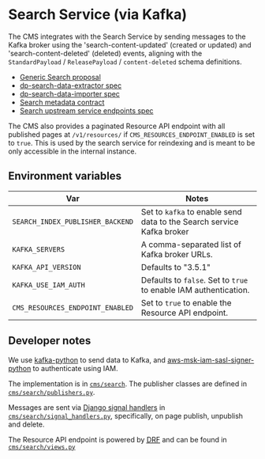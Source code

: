 # Search Service (via Kafka)

The CMS integrates with the Search Service by sending messages to the Kafka broker using the 'search-content-updated' (created or updated)
and 'search-content-deleted' (deleted) events, aligning with the `StandardPayload` / `ReleasePayload` / `content-deleted` schema definitions.

- [Generic Search proposal](https://officefornationalstatistics.atlassian.net/wiki/spaces/DIS/pages/60785600/Generic+Search+Proposal)
- [dp-search-data-extractor spec](https://github.com/ONSdigital/dp-search-data-extractor/blob/develop/specification.yml#L53)
- [dp-search-data-importer spec](https://github.com/ONSdigital/dp-search-data-importer/blob/30fb507e90f2cf1974ec0ca43bb0466307e2f112/specification.yml#L186)
- [Search metadata contract](https://github.com/ONSdigital/dis-search-upstream-stub/blob/main/docs/contract/resource_metadata.yml)
- [Search upstream service endpoints spec](https://github.com/ONSdigital/dis-search-upstream-stub/blob/main/specification.yml)

The CMS also provides a paginated Resource API endpoint with all published pages at `/v1/resources/` if `CMS_RESOURCES_ENDPOINT_ENABLED` is set to `true`.
This is used by the search service for reindexing and is meant to be only accessible in the internal instance.

## Environment variables

| Var                              | Notes                                                                 |
| -------------------------------- | --------------------------------------------------------------------- |
| `SEARCH_INDEX_PUBLISHER_BACKEND` | Set to `kafka` to enable send data to the Search service Kafka broker |
| `KAFKA_SERVERS`                  | A comma-separated list of Kafka broker URLs.                          |
| `KAFKA_API_VERSION`              | Defaults to "3.5.1"                                                   |
| `KAFKA_USE_IAM_AUTH`             | Defaults to `false`. Set to `true` to enable IAM authentication.      |
| `CMS_RESOURCES_ENDPOINT_ENABLED` | Set to `true` to enable the Resource API endpoint.                    |

## Developer notes

We use [kafka-python](https://pypi.org/project/kafka-python/) to send data to Kafka, and
[aws-msk-iam-sasl-signer-python](https://pypi.org/project/aws-msk-iam-sasl-signer-python/) to authenticate using IAM.

The implementation is in [`cms/search`](https://github.com/ONSdigital/dis-wagtail/tree/main/cms/search). The publisher
classes are defined in [`cms/search/publishers.py`](https://github.com/ONSdigital/dis-wagtail/blob/main/cms/search/publishers.py).

Messages are sent via [Django signal handlers](https://docs.djangoproject.com/en/5.2/topics/signals/#listening-to-signals) in [`cms/search/signal_handlers.py`](https://github.com/ONSdigital/dis-wagtail/blob/main/cms/search/signal_handlers.py),
specifically, on page publish, unpublish and delete.

The Resource API endpoint is powered by <abbr title="Django Rest Framework">[DRF](https://www.django-rest-framework.org/)</abbr> and can be found in [`cms/search/views.py`](https://github.com/ONSdigital/dis-wagtail/blob/main/cms/search/views.py)

